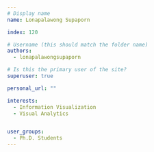 ```yaml
---
# Display name
name: Lonapalawong Supaporn

index: 120

# Username (this should match the folder name)
authors:
  - lonapalawongsupaporn

# Is this the primary user of the site?
superuser: true

personal_url: ""

interests:
  - Information Visualization
  - Visual Analytics


user_groups:
  - Ph.D. Students
---
```

